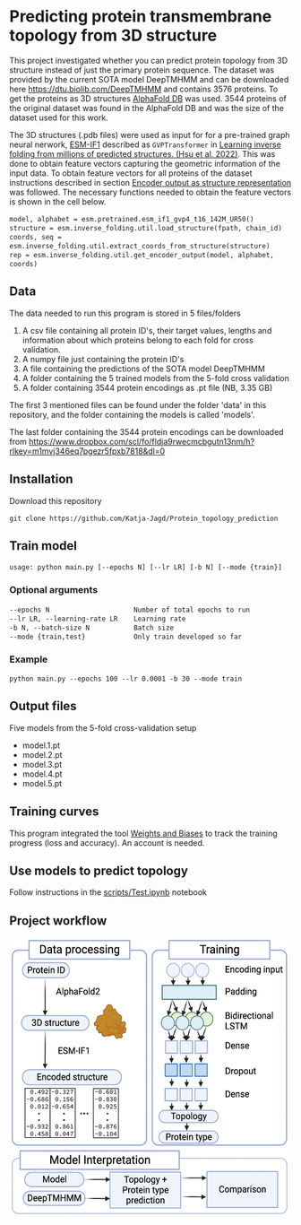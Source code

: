 # Predicting protein transmembrane topology from 3D structure

This project investigated whether you can predict protein topology from 3D structure instead of just the primary protein sequence. The dataset was provided by the current SOTA model DeepTMHMM and can be downloaded here https://dtu.biolib.com/DeepTMHMM and contains 3576 proteins. To get the proteins as 3D structures [AlphaFold DB](https://alphafold.ebi.ac.uk) was used. 3544 proteins of the original dataset was found in the AlphaFold DB and was the size of the dataset used for this work.

The 3D structures (.pdb files) were used as input for for a pre-trained graph neural nerwork, [ESM-IF1](https://github.com/facebookresearch/esm#invf) described as <code>GVPTransformer</code> in [Learning inverse folding from millions of predicted structures. (Hsu et al. 2022)](https://www.biorxiv.org/content/10.1101/2022.04.10.487779v2). This was done to obtain feature vectors capturing the geometric information of the input data. To obtain feature vectors for all proteins of the dataset instructions described in section [Encoder output as structure representation](https://github.com/facebookresearch/esm/tree/main/examples/inverse_folding) was followed. The necessary functions needed to obtain the feature vectors is shown in the cell below.  

```
model, alphabet = esm.pretrained.esm_if1_gvp4_t16_142M_UR50()
structure = esm.inverse_folding.util.load_structure(fpath, chain_id)
coords, seq = esm.inverse_folding.util.extract_coords_from_structure(structure)
rep = esm.inverse_folding.util.get_encoder_output(model, alphabet, coords)
```

## Data
The data needed to run this program is stored in 5 files/folders

  1) A csv file containing all protein ID's, their target values, lengths and information about which proteins belong to each fold for cross validation. 
  2) A numpy file just containing the protein ID's 
  3) A file containing the predictions of the SOTA model DeepTMHMM 
  4) A folder containing the 5 trained models from the 5-fold cross validation 
  5) A folder containing 3544 protein encodings as .pt file (NB, 3.35 GB) 

The first 3 mentioned files can be found under the folder 'data' in this repository, and the folder containing the models is called 'models'. 

The last folder containing the 3544 protein encodings can be downloaded from https://www.dropbox.com/scl/fo/fldja9rwecmcbgutn13nm/h?rlkey=m1mvj346eq7pgezr5fpxb7818&dl=0 

## Installation
Download this repository 
```
git clone https://github.com/Katja-Jagd/Protein_topology_prediction
```
## Train model
```
usage: python main.py [--epochs N] [--lr LR] [-b N] [--mode {train}]
```
### Optional arguments

```
--epochs N                     Number of total epochs to run
--lr LR, --learning-rate LR    Learning rate
-b N, --batch-size N           Batch size
--mode {train,test}            Only train developed so far
```
### Example
```
python main.py --epochs 100 --lr 0.0001 -b 30 --mode train
```
## Output files
Five models from the 5-fold cross-validation setup
- model.1.pt
- model.2.pt
- model.3.pt
- model.4.pt
- model.5.pt

## Training curves
This program integrated the tool [Weights and Biases](https://wandb.ai/site) to track the training progress (loss and accuracy). An account is needed. 

## Use models to predict topology 
Follow instructions in the [scripts/Test.ipynb](https://github.com/Katja-Jagd/Protein_topology_prediction/blob/main/scripts/Test.ipynb) notebook 

## Project workflow
<img src="https://github.com/Katja-Jagd/Protein_topology_prediction/blob/main/work_flow_chart.png" width="500" height="500">
